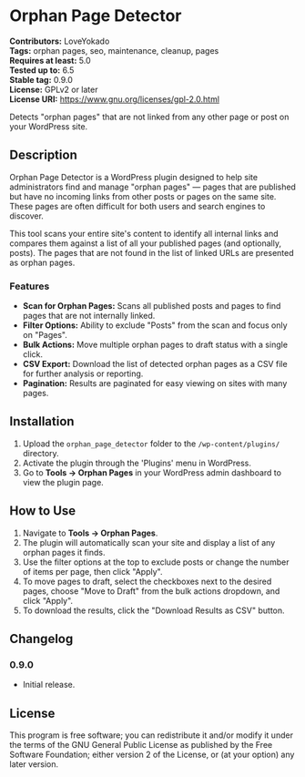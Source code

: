 # Orphan Page Detector

**Contributors:** LoveYokado  
**Tags:** orphan pages, seo, maintenance, cleanup, pages  
**Requires at least:** 5.0  
**Tested up to:** 6.5  
**Stable tag:** 0.9.0  
**License:** GPLv2 or later  
**License URI:** https://www.gnu.org/licenses/gpl-2.0.html

Detects "orphan pages" that are not linked from any other page or post on your WordPress site.

## Description

Orphan Page Detector is a WordPress plugin designed to help site administrators find and manage "orphan pages" — pages that are published but have no incoming links from other posts or pages on the same site. These pages are often difficult for both users and search engines to discover.

This tool scans your entire site's content to identify all internal links and compares them against a list of all your published pages (and optionally, posts). The pages that are not found in the list of linked URLs are presented as orphan pages.

### Features

- **Scan for Orphan Pages:** Scans all published posts and pages to find pages that are not internally linked.
- **Filter Options:** Ability to exclude "Posts" from the scan and focus only on "Pages".
- **Bulk Actions:** Move multiple orphan pages to draft status with a single click.
- **CSV Export:** Download the list of detected orphan pages as a CSV file for further analysis or reporting.
- **Pagination:** Results are paginated for easy viewing on sites with many pages.

## Installation

1.  Upload the `orphan_page_detector` folder to the `/wp-content/plugins/` directory.
2.  Activate the plugin through the 'Plugins' menu in WordPress.
3.  Go to **Tools -> Orphan Pages** in your WordPress admin dashboard to view the plugin page.

## How to Use

1.  Navigate to **Tools -> Orphan Pages**.
2.  The plugin will automatically scan your site and display a list of any orphan pages it finds.
3.  Use the filter options at the top to exclude posts or change the number of items per page, then click "Apply".
4.  To move pages to draft, select the checkboxes next to the desired pages, choose "Move to Draft" from the bulk actions dropdown, and click "Apply".
5.  To download the results, click the "Download Results as CSV" button.

## Changelog

### 0.9.0

- Initial release.

## License

This program is free software; you can redistribute it and/or modify it under the terms of the GNU General Public License as published by the Free Software Foundation; either version 2 of the License, or (at your option) any later version.
